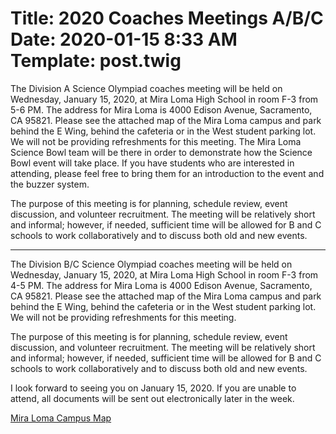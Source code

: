 Title: 2020 Coaches Meetings A/B/C
Date: 2020-01-15 8:33 AM
Template: post.twig
===

The Division A Science Olympiad coaches meeting will be held on Wednesday, January 15, 2020, at Mira Loma High School in room F-3 from 5-6 PM.    The address for Mira Loma is 4000 Edison Avenue, Sacramento, CA 95821.  Please see the attached map of the Mira Loma campus and park behind the E Wing, behind the cafeteria or in the West student parking lot.  We will not be providing refreshments for this meeting.  The Mira Loma Science Bowl team will be there in order to demonstrate how the Science Bowl event will take place.  If you have students who are interested in attending, please feel free to bring them for an introduction to the event and the buzzer system.  

The purpose of this meeting is for planning, schedule review, event discussion, and volunteer recruitment.  The meeting will be relatively short and informal; however, if needed, sufficient time will be allowed for B and C schools to work collaboratively and to discuss both old and new events.

---

The Division B/C Science Olympiad coaches meeting will be held on Wednesday, January 15, 2020, at Mira Loma High School in room F-3 from 4-5 PM.    The address for Mira Loma is 4000 Edison Avenue, Sacramento, CA 95821.  Please see the attached map of the Mira Loma campus and park behind the E Wing, behind the cafeteria or in the West student parking lot.  We will not be providing refreshments for this meeting.

The purpose of this meeting is for planning, schedule review, event discussion, and volunteer recruitment.  The meeting will be relatively short and informal; however, if needed, sufficient time will be allowed for B and C schools to work collaboratively and to discuss both old and new events.

I look forward to seeing you on January 15, 2020.  If you are unable to attend, all documents will be sent out electronically later in the week. 

[Mira Loma Campus Map](/assets/competition-info/MLHSmap-with-parking.pdf)